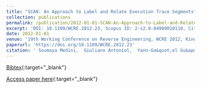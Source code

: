 ```yaml
---
title: "SCAN: An Approach to Label and Relate Execution Trace Segments"
collection: publications
permalink: /publication/2012-01-01-SCAN-An-Approach-to-Label-and-Relate-Execution-Trace-Segments
excerpt: 'DOI: 10.1109/WCRE.2012.23, Scopus ID: 2-s2.0-84980010110, Cited by: 4'
date: 2012-01-01
venue: '19th Working Conference on Reverse Engineering, WCRE 2012, Kingston, ON, Canada, October 15-18, 2012'
paperurl: 'https://doi.org/10.1109/WCRE.2012.23'
citation: ' Soumaya Medini,  Giuliano Antoniol,  Yann-Ga&quot;el Gu&apos;eh&apos;eneuc,  Massimiliano Di Penta,  Paolo Tonella, &quot;SCAN: An Approach to Label and Relate Execution Trace Segments.&quot; 19th Working Conference on Reverse Engineering, WCRE 2012, Kingston, ON, Canada, October 15-18, 2012, 2012.'
---
```

[Bibtex](https://dblp.org/rec/bib/conf/wcre/MediniAGPT12){:target="_blank"}

[Access paper here](https://doi.org/10.1109/WCRE.2012.23){:target="_blank"}
